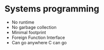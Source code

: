 # Systems programming

- No runtime
- No garbage collection
- Minimal footprint
- Foreign Function Interface
- Can go anywhere C can go
